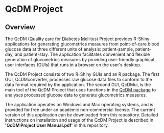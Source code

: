QcDM Project
============

Overview
--------

The QcDM (<ins>Q</ins>uality <ins>c</ins>are for <ins>D</ins>iabetes 
<ins>M</ins>ellitus) Project provides R-Shiny applications for generating
glucometrics measures from point-of-care blood glucose data at three different
units of analysis: patient-sample, patient-day, and patient-stay. The
application facilitates convenient and flexible generation of glucometrics
measures by providing user-friendly graphical user interfaces (GUIs) that runs
in a browser on the user's desktop.

The QcDM Project consists of two R-Shiny GUIs and an R package. The first GUI,
QcDMconverter, processes raw glucose data files to conform to the data format
required by the application. The second GUI, QcDMui, is the main tool of the
QcDM Project that uses functions in the 
[QcDM package](https://github.com/nyilin/QcDM) to analyses processed glucose
data to generate glucometrics measures.

The application operates on Windows and Mac operating systems, and is provided
for free under an academic non-commercial license. The current version of this
application can be downloaded from this repository. Detailed instructions on
installation and usage of the QcDM Project is described in 
**'QcDM Project User Manual.pdf'** in this repository.
